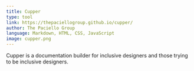 ```yaml
---
title: Cupper
type: tool
link: https://thepaciellogroup.github.io/cupper/
author: The Paciello Group
language: Markdown, HTML, CSS, JavaScript
image: cupper.png
---
```


Cupper is a documentation builder for inclusive designers and those trying to be inclusive designers.
